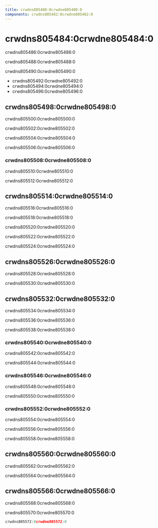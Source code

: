 ```yaml
---
title: crwdns805480:0crwdne805480:0
components: crwdns805482:0crwdne805482:0
---
```

# crwdns805484:0crwdne805484:0

<p class="description">crwdns805486:0crwdne805486:0</p>

crwdns805488:0crwdne805488:0

crwdns805490:0crwdne805490:0

- crwdns805492:0crwdne805492:0
- crwdns805494:0crwdne805494:0
- crwdns805496:0crwdne805496:0

## crwdns805498:0crwdne805498:0

crwdns805500:0crwdne805500:0

crwdns805502:0crwdne805502:0

crwdns805504:0crwdne805504:0

crwdns805506:0crwdne805506:0

### crwdns805508:0crwdne805508:0

crwdns805510:0crwdne805510:0

crwdns805512:0crwdne805512:0

## crwdns805514:0crwdne805514:0

crwdns805516:0crwdne805516:0

crwdns805518:0crwdne805518:0

crwdns805520:0crwdne805520:0

crwdns805522:0crwdne805522:0

crwdns805524:0crwdne805524:0

## crwdns805526:0crwdne805526:0

crwdns805528:0crwdne805528:0

crwdns805530:0crwdne805530:0

## crwdns805532:0crwdne805532:0

crwdns805534:0crwdne805534:0

crwdns805536:0crwdne805536:0

crwdns805538:0crwdne805538:0

### crwdns805540:0crwdne805540:0

crwdns805542:0crwdne805542:0

crwdns805544:0crwdne805544:0

### crwdns805546:0crwdne805546:0

crwdns805548:0crwdne805548:0

crwdns805550:0crwdne805550:0

### crwdns805552:0crwdne805552:0

crwdns805554:0crwdne805554:0

crwdns805556:0crwdne805556:0

crwdns805558:0crwdne805558:0

## crwdns805560:0crwdne805560:0

crwdns805562:0crwdne805562:0

crwdns805564:0crwdne805564:0

## crwdns805566:0crwdne805566:0

crwdns805568:0crwdne805568:0

crwdns805570:0crwdne805570:0

```jsx
crwdns805572:0crwdne805572:0
```